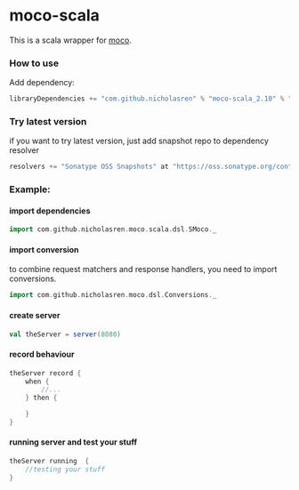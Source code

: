 moco-scala
==========

This is a scala wrapper for [moco](https://github.com/dreamhead/moco).



### How to use

Add dependency:
```sbt
libraryDependencies += "com.github.nicholasren" % "moco-scala_2.10" % "0.1-SNAPSHOT"
```
### Try latest version
if you want to try latest version, just add snapshot repo to dependency resolver

```scala
resolvers += "Sonatype OSS Snapshots" at "https://oss.sonatype.org/content/repositories/snapshots"
```

### Example:

#### import dependencies
```scala
import com.github.nicholasren.moco.scala.dsl.SMoco._
```
#### import conversion
to combine request matchers and response handlers, you need to import conversions.

```scala
import com.github.nicholasren.moco.dsl.Conversions._
```

#### create server
```scala
val theServer = server(8080)
```

#### record behaviour
```scala
theServer record {
    when {
        //...
    } then {

    }
}
```

#### running server and test your stuff

```scala
theServer running  {
    //testing your stuff
}
```